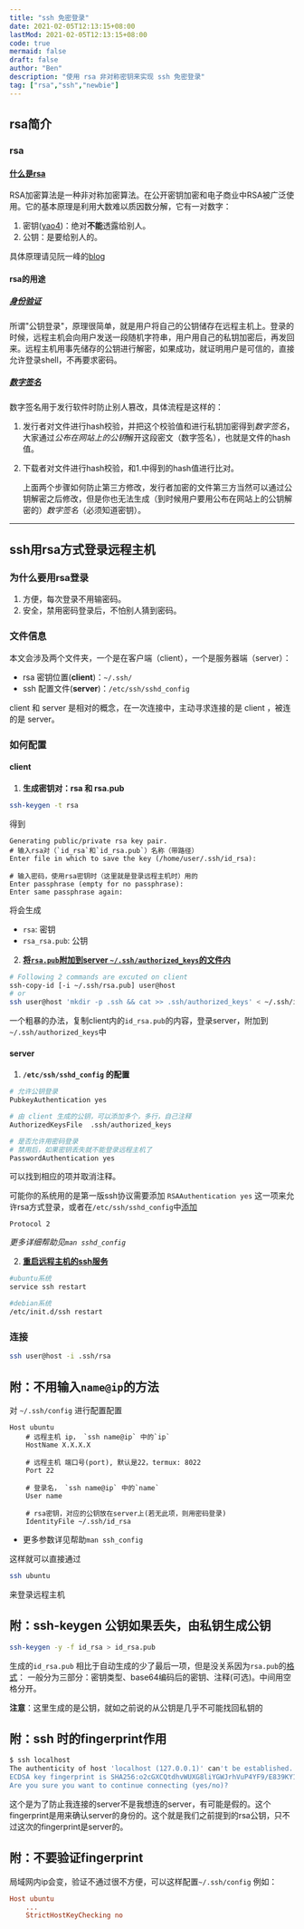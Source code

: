 ```yaml
---
title: "ssh 免密登录"
date: 2021-02-05T12:13:15+08:00
lastMod: 2021-02-05T12:13:15+08:00
code: true
mermaid: false
draft: false
author: "Ben"
description: "使用 rsa 非对称密钥来实现 ssh 免密登录"
tag: ["rsa","ssh","newbie"]
---
```



## rsa简介
### rsa
#### [什么是rsa](http://www.baidu.com/link?url=E7VV9LiPjbQHlSeIcFqyi_sx7fSDsVr8zPdlhSn7GVcsXuA5uiwUEmqmHXNQoJyroo71V84SlMGwRAML75z7D8HCAxMS6Ovzlljv0_Pr8DUNGyzrqNQWbsqTpXBlfsDAQfUx78JGfySl5JN4km2Qka&wd=&eqid=f42870ad0000ace4000000055e393bea)
RSA加密算法是一种非对称加密算法。在公开密钥加密和电子商业中RSA被广泛使用。它的基本原理是利用大数难以质因数分解，它有一对数字：
1. 密钥([yao4](https://zhidao.baidu.com/question/1579778969145333380.html))：绝对**不能**透露给别人。
2. 公钥：是要给别人的。


具体原理请见阮一峰的[blog](http://www.ruanyifeng.com/blog/2013/06/rsa_algorithm_part_one.html)

#### rsa的用途
##### [身份验证](www.ruanyifeng.com/blog/2011/12/ssh_remote_login.html)

所谓"公钥登录"，原理很简单，就是用户将自己的公钥储存在远程主机上。登录的时候，远程主机会向用户发送一段随机字符串，用户用自己的私钥加密后，再发回来。远程主机用事先储存的公钥进行解密，如果成功，就证明用户是可信的，直接允许登录shell，不再要求密码。

##### [数字签名](https://www.ruanyifeng.com/blog/2011/08/what_is_a_digital_signature.html)

数字签名用于发行软件时防止别人篡改，具体流程是这样的：

1. 发行者对文件进行hash校验，并把这个校验值和进行私钥加密得到*数字签名*，大家通过*公布在网站上的公钥*解开这段密文（数字签名），也就是文件的hash值。
2. 下载者对文件进行hash校验，和1.中得到的hash值进行比对。

	上面两个步骤如何防止第三方修改，发行者加密的文件第三方当然可以通过公钥解密之后修改，但是你也无法生成（到时候用户要用公布在网站上的公钥解密的）*数字签名*（必须知道密钥）。

---

## ssh用rsa方式登录远程主机
### 为什么要用rsa登录
1. 方便，每次登录不用输密码。
2. 安全，禁用密码登录后，不怕别人猜到密码。

### 文件信息
本文会涉及两个文件夹，一个是在客户端（client），一个是服务器端（server）：

* rsa 密钥位置(**client**)：`~/.ssh/`
* ssh 配置文件(**server**)：`/etc/ssh/sshd_config`

client 和 server 是相对的概念，在一次连接中，主动寻求连接的是 client ，被连的是 server。

### 如何配置
#### client
1. **生成密钥对：rsa 和 rsa.pub**

```sh
ssh-keygen -t rsa
```

得到

```
Generating public/private rsa key pair.
# 输入rsa对（`id_rsa`和`id_rsa.pub`）名称（带路径）
Enter file in which to save the key (/home/user/.ssh/id_rsa):

# 输入密码，使用rsa密钥时（这里就是登录远程主机时）用的
Enter passphrase (empty for no passphrase):
Enter same passphrase again:
```

将会生成

* `rsa`: 密钥
* `rsa_rsa.pub`: 公钥

2. **[将`rsa.pub`附加到server `~/.ssh/authorized_keys`的文件内](https://www.ruanyifeng.com/blog/2011/12/ssh_remote_login.html)**

```sh
# Following 2 commands are excuted on client
ssh-copy-id [-i ~/.ssh/rsa.pub] user@host
# or
ssh user@host 'mkdir -p .ssh && cat >> .ssh/authorized_keys' < ~/.ssh/id_rsa.pub
```

一个粗暴的办法，复制client内的`id_rsa.pub`的内容，登录server，附加到`~/.ssh/authorized_keys`中

#### server

1. **`/etc/ssh/sshd_config` 的配置**

```sh
# 允许公钥登录
PubkeyAuthentication yes

# 由 client 生成的公钥，可以添加多个，多行，自己注释
AuthorizedKeysFile	.ssh/authorized_keys

# 是否允许用密码登录
# 禁用后，如果密钥丢失就不能登录远程主机了
PasswordAuthentication yes
```

可以找到相应的项并取消注释。

可能你的系统用的是第一版ssh协议需要添加 `RSAAuthentication yes` 这一项来允许rsa方式登录，或者在`/etc/ssh/sshd_config`中[添加](https://www.cnblogs.com/Leroscox/p/9627809.html)

```config
Protocol 2
```

*更多详细帮助见`man sshd_config`*

2. **[重启远程主机的ssh服务](https://www.ruanyifeng.com/blog/2011/12/ssh_remote_login.html)**

```sh
#ubuntu系统
service ssh restart

#debian系统
/etc/init.d/ssh restart
```

### 连接
```sh
ssh user@host -i .ssh/rsa
```

## 附：不用输入`name@ip`的方法

对 `~/.ssh/config` 进行配置配置

```sshconfig
Host ubuntu
	# 远程主机 ip， `ssh name@ip` 中的`ip`
	HostName X.X.X.X

	# 远程主机 端口号(port), 默认是22，termux: 8022
	Port 22

	# 登录名， `ssh name@ip` 中的`name`
	User name

	# rsa密钥，对应的公钥放在server上(若无此项，则用密码登录)
	IdentityFile ~/.ssh/id_rsa
```

* 更多参数详见帮助`man ssh_config`

这样就可以直接通过

```sh
ssh ubuntu
```

来登录远程主机

## 附：ssh-keygen 公钥如果丢失，由私钥生成公钥

```sh
ssh-keygen -y -f id_rsa > id_rsa.pub
```

生成的`id_rsa.pub` 相比于自动生成的少了最后一项，但是没关系因为`rsa.pub`的[格式](https://blog.csdn.net/weixin_34051201/article/details/92480568)：
一般分为三部分：密钥类型、base64编码后的密钥、注释(可选)。中间用空格分开。

**注意**：这里生成的是公钥，就如之前说的从公钥是几乎不可能找回私钥的

## 附：ssh 时的fingerprint作用

```sh
$ ssh localhost
The authenticity of host 'localhost (127.0.0.1)' can't be established.
ECDSA key fingerprint is SHA256:o2cGXCQtdhvWUXG8liYGWJrhVuP4YF9/E839KY1HqH4.
Are you sure you want to continue connecting (yes/no)?
```

这个是为了防止我连接的server不是我想连的server，有可能是假的。这个fingerprint是用来确认server的身份的。这个就是我们之前提到的rsa公钥，只不过这次的fingerprint是server的。

## 附：不要验证fingerprint
局域网内ip会变，验证不通过很不方便，可以这样配置`~/.ssh/config`
例如：
```conf
Host ubuntu
	...
	StrictHostKeyChecking no
```
